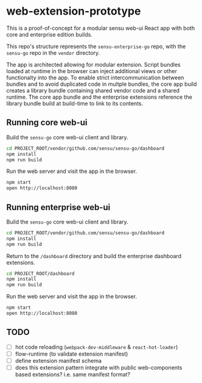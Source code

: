 # web-extension-prototype

This is a proof-of-concept for a modular sensu web-ui React app with both core
and enterprise edition builds. 

This repo's structure represents the `sensu-enterprise-go` repo, with the `sensu-go` repo in the `vendor` directory.

The app is architected allowing for modular extension. Script bundles loaded at runtime in the browser can inject additional views or other functionalty into the app. To enable strict intercommunication between bundles and to avoid duplicated code in multple bundles, the core app build creates a library bundle containing shared vendor code and a shared runtime. The core app bundle and the enterprise extensions reference the library bundle build at build-time to link to its contents. 

## Running core web-ui

Build the `sensu-go` core web-ui client and library.

```sh
cd PROJECT_ROOT/vendor/github.com/sensu/sensu-go/dashboard
npm install
npm run build
```

Run the web server and visit the app in the browser.

```sh
npm start
open http://localhost:8080
```

## Running enterprise web-ui

Build the `sensu-go` core web-ui client and library.

```sh
cd PROJECT_ROOT/vendor/github.com/sensu/sensu-go/dashboard
npm install
npm run build
```

Return to the `/dashboard` directory and build the enterprise dashboard extensions.

```sh
cd PROJECT_ROOT/dashboard
npm install
npm run build
```

Run the web server and visit the app in the browser.

```sh
npm start
open http://localhost:8080
```

## TODO
- [ ] hot code reloading (`webpack-dev-middleware` & `react-hot-loader`)
- [ ] flow-runtime (to validate extension manifest)
- [ ] define extension manifest schema
- [ ] does this extension pattern integrate with public web-components based extensions? i.e. same manifest format?
